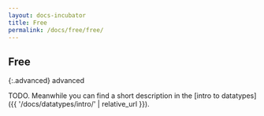 ```yaml
---
layout: docs-incubator
title: Free
permalink: /docs/free/free/
---
```


## Free

{:.advanced}
advanced


TODO. Meanwhile you can find a short description in the [intro to datatypes]({{ '/docs/datatypes/intro/' | relative_url }}).
